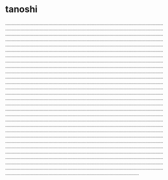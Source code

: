 # tanoshi
.........................................................................................................................................................................................................................................................................................................................................................................................................................................................................................................................................................................................................................................................................................................................................................................................................................................................................................................................................................................................................................................................................................................................................................................................................................................................................................................................................................................................................................................................................................................................................................................................................................................................................................................................................................................................................................................................................................................................................................................................................................................................................................................................................................................................................................................................................................................................................................................................................................................................................................................................................................................................................................................................................................................................................................................................................................................................................................................................................................................................................................................................................................................................................................................................................................................................................................................................................................................................................................................................................................................................................................................................................................................................................................................................